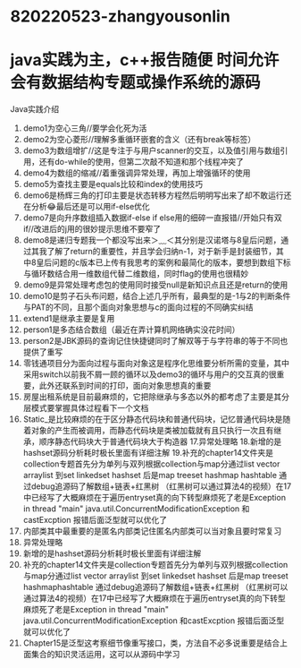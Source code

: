 # 820220523-zhangyousonlin
java实践为主，c++报告随便
时间允许会有数据结构专题或操作系统的源码
=======================
Java实践介绍
1.	demo1为空心三角//要学会化死为活
2.	demo2为空心菱形//理解多重循环嵌套的含义（还有break等标签）
3.	demo3为数组增扩//这是专注于与用户scanner的交互，以及值引用与数组引用，还有do-while的使用，但第二次敲不知道和那个线程冲突了
4.	demo4为数组的缩减//着重强调异常处理，再加上增强循环的使用
5.	demo5为查找主要是equals比较和index的使用技巧
6.	demo6是杨辉三角的打印主要是状态转移方程然后明明写出来了却不敢运行还在分析😂最后还是可以用if-else优化
7.	demo7是向升序数组插入数据if-else if else用的细碎一直报错//开始只有双if//改进后的j用的很妙提示思维不要窄了
8.	demo8是递归专题我一个都没写出来＞﹏＜其分别是汉诺塔与8皇后问题，通过其我了解了return的重要性，并且学会归纳n-1，对于新手是封装细节，其中8皇后问题的c版本已上传有我思考的案例和最简化的版本，要想到数组下标与循环数结合用一维数组代替二维数组，同时flag的使用也很精妙
9.	demo9是异常处理考虑包的使用同时接受null是新知识点且还是return的使用
10.	demo10是剪子石头布问题，结合上述几乎所有，最典型的是-1与2的判断条件与PAT的不同，且那个面向对象思想与c的面向过程的不同确实纠结
11.	extend1是继承主要是复用
12.	person1是多态结合数组（最近在弄计算机网络确实没花时间）
13.	person2是JBK源码的查询记住快捷键同时了解双等于与字符串的等于不同也提供了重写
14.	零钱通项目分为面向过程与面向对象这是程序化思维要分析所需的变量，其中采用switch以前我不屑一顾的循环以及demo3的循环与用户的交互真的很重要，此外还联系到时间的打印，面向对象思想真的重要
15.	房屋出租系统是目前最麻烦的，它把除继承与多态以外的都考虑了主要是其分层模式要掌握具体过程看下一个文档
16.	Static_是比较麻烦的在于区分静态代码块和普通代码块，记忆普通代码块是随着对象的产生而被调用，而静态代码块是类被加载就有且只执行一次且有继承，顺序静态代码块大于普通代码块大于构造器
17.异常处理略
18.新增的是hashset源码分析耗时极长里面有详细注解
19.补充的chapter14文件夹是collection专题首先分为单列与双列根据collection与map分通过list vector arraylist 到set linkedset hashset 后是map treeset hashmap
hashtable 通过debug追源码了解数组+链表+红黑树 （红黑树可以通过算法4的视频）在17中已经写了大概麻烦在于遍历entryset真的向下转型麻烦死了老是Exception in thread "main" 
java.util.ConcurrentModificationException 和castExcption 报错后面泛型就可以优化了
18.	内部类其中最重要的是匿名内部类记住匿名内部类可以当对象且要时常复习
19.	异常处理略
20.	新增的是hashset源码分析耗时极长里面有详细注解
21.	补充的chapter14文件夹是collection专题首先分为单列与双列根据collection与map分通过list vector arraylist 到set linkedset hashset 后是map treeset hashmaphashtable 通过debug追源码了解数组+链表+红黑树 （红黑树可以通过算法4的视频）在17中已经写了大概麻烦在于遍历entryset真的向下转型麻烦死了老是Exception in thread "main" java.util.ConcurrentModificationException 和castExcption 报错后面泛型就可以优化了
22.	Chapter15是泛型这考察细节像重写接口，类，方法自不必多说重要是结合上面集合的知识灵活运用，这可以从源码中学习
